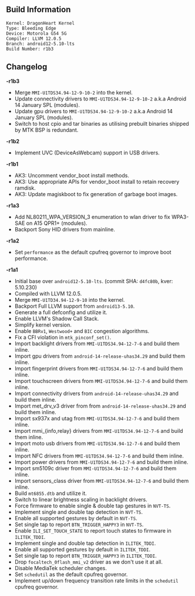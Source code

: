## Build Information
```
Kernel: DragonHeart Kernel
Type: Bleeding Edge
Device: Motorola G54 5G
Compiler: LLVM 12.0.5
Branch: android12-5.10-lts
Build Number: r1b3
```
## Changelog
**-r1b3**
* Merge `MMI-U1TDS34.94-12-9-10-2` into the kernel.
* Update connectivity drivers to `MMI-U1TDS34.94-12-9-10-2` a.k.a Android 14 January SPL (modules).
* Update gpu drivers to `MMI-U1TDS34.94-12-9-10-2` a.k.a Android 14 January SPL (modules).
* Switch to host cpio and tar binaries as utilising prebuilt binaries shipped by MTK BSP is redundant.

**-r1b2**
* Implement UVC (DeviceAsWebcam) support in USB drivers.

**-r1b1**
* AK3: Uncomment vendor_boot install methods.
* AK3: Use appropriate APIs for vendor_boot install to retain recovery ramdisk.
* AK3: Update magiskboot to fix generation of garbage boot images.

**-r1a3**
* Add NL80211_WPA_VERSION_3 enumeration to wlan driver to fix WPA3-SAE on A15 QPR1+ (modules).
* Backport Sony HID drivers from mainline.

**-r1a2**
* Set `performance` as the default cpufreq governor to improve boot performance.

**-r1a1**
* Initial base over `android12-5.10-lts`. (commit SHA: `d4fc80b`, kver: 5.10.230)
* Compiled with LLVM 12.0.5.
* Merge `MMI-U1TD34.94-12-9-10` into the kernel.
* Backport Full LLVM support from `android13-5.10`.
* Generate a full defconfig and utilize it.
* Enable LLVM's Shadow Call Stack.
* Simplify kernel version.
* Enable `BBRv1`, `Westwood+` and `BIC` congestion algorithms.
* Fix a CFI violation in `mtk_pinconf_set()`.
* Import backlight drivers from `MMI-U1TDS34.94-12-7-6` and build them inline.
* Import gpu drivers from `android-14-release-uhas34.29` and build them inline.
* Import fingerprint drivers from `MMI-U1TDS34.94-12-7-6` and build them inline.
* Import touchscreen drivers from `MMI-U1TDS34.94-12-7-6` and build them inline.
* Import connectivity drivers from `android-14-release-uhas34.29` and build them inline.
* Import met_drv_v3 driver from from `android-14-release-uhas34.29` and build them inline.
* Import sx937x and utag from `MMI-U1TDS34.94-12-7-6` and build them inline.
* Import mmi_{info,relay} drivers from `MMI-U1TDS34.94-12-7-6` and build them inline.
* Import moto usb drivers from `MMI-U1TDS34.94-12-7-6` and build them inline.
* Import NFC drivers from `MMI-U1TDS34.94-12-7-6` and build them inline.
* Import power drivers from `MMI-U1TDS34.94-12-7-6` and build them inline.
* Import sm5109c driver from `MMI-U1TDS34.94-12-7-6` and build them inline.
* Import sensors_class driver from `MMI-U1TDS34.94-12-7-6` and build them inline.
* Build `mt6855.dtb` and utilize it.
* Switch to linear brightness scaling in backlight drivers.
* Force firmware to enable single & double tap gestures in `NVT-TS`.
* Implement single and double tap detection in `NVT-TS`.
* Enable all supported gestures by default in `NVT-TS`.
* Set single tap to report `BTN_TRIGGER_HAPPY3` in `NVT-TS`.
* Enable `ILI_SET_TOUCH_STATE` to report touch states to firmware in `ILITEK_TDDI`.
* Implement single and double tap detection in `ILITEK_TDDI`.
* Enable all supported gestures by default in `ILITEK_TDDI`.
* Set single tap to report `BTN_TRIGGER_HAPPY3` in `ILITEK_TDDI`.
* Drop `focaltech_0flash_mmi_v2` driver as we don't use it at all.
* Disable MediaTek scheduler changes.
* Set `schedutil` as the default cpufreq governor.
* Implement up/down frequency transition rate limits in the `schedutil` cpufreq governor.
